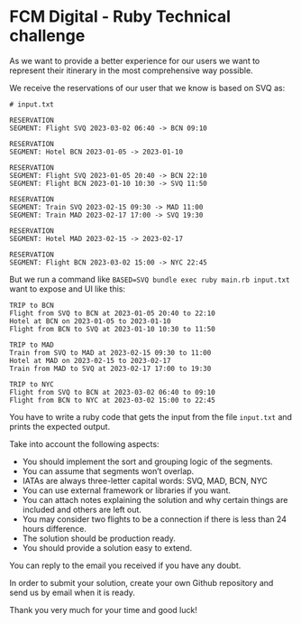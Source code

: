 # FCM Digital - Ruby Technical challenge

As we want to provide a better experience for our users we want to represent their itinerary in the most comprehensive way possible.

We receive the reservations of our user that we know is based on SVQ as:

```
# input.txt

RESERVATION
SEGMENT: Flight SVQ 2023-03-02 06:40 -> BCN 09:10

RESERVATION
SEGMENT: Hotel BCN 2023-01-05 -> 2023-01-10

RESERVATION
SEGMENT: Flight SVQ 2023-01-05 20:40 -> BCN 22:10
SEGMENT: Flight BCN 2023-01-10 10:30 -> SVQ 11:50

RESERVATION
SEGMENT: Train SVQ 2023-02-15 09:30 -> MAD 11:00
SEGMENT: Train MAD 2023-02-17 17:00 -> SVQ 19:30

RESERVATION
SEGMENT: Hotel MAD 2023-02-15 -> 2023-02-17

RESERVATION
SEGMENT: Flight BCN 2023-03-02 15:00 -> NYC 22:45
```

But we run a command like `BASED=SVQ bundle exec ruby main.rb input.txt` want to expose and UI like this:

```
TRIP to BCN
Flight from SVQ to BCN at 2023-01-05 20:40 to 22:10
Hotel at BCN on 2023-01-05 to 2023-01-10
Flight from BCN to SVQ at 2023-01-10 10:30 to 11:50

TRIP to MAD
Train from SVQ to MAD at 2023-02-15 09:30 to 11:00
Hotel at MAD on 2023-02-15 to 2023-02-17
Train from MAD to SVQ at 2023-02-17 17:00 to 19:30

TRIP to NYC
Flight from SVQ to BCN at 2023-03-02 06:40 to 09:10
Flight from BCN to NYC at 2023-03-02 15:00 to 22:45
```

You have to write a ruby code that gets the input from the file `input.txt` and prints the expected output.

Take into account the following aspects:

- You should implement the sort and grouping logic of the segments.
- You can assume that segments won’t overlap.
- IATAs are always three-letter capital words: SVQ, MAD, BCN, NYC
- You can use external framework or libraries if you want.
- You can attach notes explaining the solution and why certain things are included and others are left out.
- You may consider two flights to be a connection if there is less than 24 hours difference.
- The solution should be production ready.
- You should provide a solution easy to extend.

You can reply to the email you received if you have any doubt.

In order to submit your solution, create your own Github repository and send us by email when it is ready.

Thank you very much for your time and good luck!
